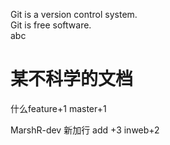 Git is a version control system.  
Git is free software.  
abc  

某不科学的文档
=====

什么feature+1 master+1

MarshR-dev 新加行 add +3 inweb+2
